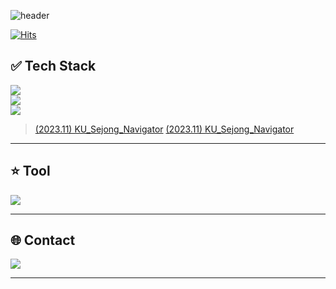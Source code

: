 <!--헤더 표시-->
![header](https://capsule-render.vercel.app/api?type=Cylinder&theme=tokyonight&height=150&text=SeongBeen's%20GitHub🧑‍💻&fontSize=45&animation=twinkling)

<!--방문자수 표시-->
[![Hits](https://hits.seeyoufarm.com/api/count/incr/badge.svg?url=https%3A%2F%2Fgithub.com%2FSamdo3&count_bg=%237EAEE5&title_bg=%23555555&icon=&icon_color=%23E7E7E7&title=GITHUB&edge_flat=false)](https://hits.seeyoufarm.com)

<!--프로필 카드 표시-->
<!--![Anurag's GitHub stats](https://github-readme-stats.vercel.app/api?username=Samdo3&count_private=true&show_icons=true&theme=tokyonight)-->

<!--버튼 표시-->
<!--<a href="버튼을 눌렀을 때 이동할 링크" target="_blank"><img src="https://img.shields.io/badge/뱃지레이블-배경색?style=뱃지모양&logo=로고&logoColor=로고색상"/></a>-->


## ✅ Tech Stack
<!--파이썬 마크 표시-->
<a href="https://www.python.org/" target="_blank"><img src="https://img.shields.io/badge/python-000000?style=for-the-badge&logo=python&logoColor=#3776AB"/></a>  
<a href="" target="_blank"><img src="https://img.shields.io/badge/cplusplus-000000?style=for-the-badge&logo=cplusplus&logoColor=00599C"/></a>  
<a href="https://flutter.dev/" target="_blank"><img src="https://img.shields.io/badge/flutter-000000?style=for-the-badge&logo=flutter&logoColor=02569B"/></a>  
> [(2023.11) KU_Sejong_Navigator](https://github.com/Samdo3/KU_Sejong_Navigator) [(2023.11) KU_Sejong_Navigator](https://github.com/Samdo3/KU_Sejong_Navigator)

---



## ⭐ Tool
<a href="https://flutter.dev/" target="_blank"><img src="https://img.shields.io/badge/androidstudio-000000?style=for-the-badge&logo=androidstudio&logoColor=3DDC84"/></a>

---


## 🌐 Contact
<a href="" target="_blank"><img src="https://img.shields.io/badge/clcleh123@gmail.com-EA4335?style=for-the-badge&logo=Gmail&logoColor=FFFFFF"/></a>

---



<!--
**Samdo3/Samdo3** is a ✨ _special_ ✨ repository because its `README.md` (this file) appears on your GitHub profile.

Here are some ideas to get you started:

- 🔭 I’m currently working on ...
- 🌱 I’m currently learning ...
- 👯 I’m looking to collaborate on ...
- 🤔 I’m looking for help with ...
- 💬 Ask me about ...
- 📫 How to reach me: ...
- 😄 Pronouns: ...
- ⚡ Fun fact: ...
-->

